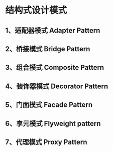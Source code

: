 # 结构式设计模式
## 1、适配器模式 Adapter Pattern 
## 2、桥接模式 Bridge Pattern
## 3、组合模式 Composite Pattern
## 4、装饰器模式 Decorator Pattern
## 5、门面模式 Facade Pattern
## 6、享元模式 Flyweight pattern
## 7、代理模式 Proxy Pattern